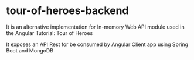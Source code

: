 # tour-of-heroes-backend

It is an alternative implementation for In-memory Web API module used in the Angular Tutorial: Tour of Heroes

It exposes an API Rest for be consumed by Angular Client app using Spring Boot and MongoDB

